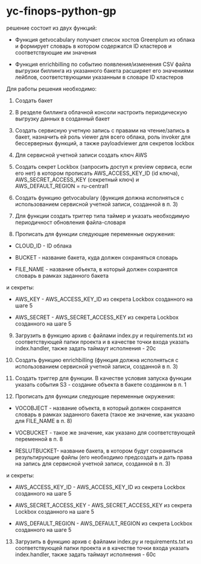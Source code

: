 
# yc-finops-python-gp

  

решение состоит из двух функций:

- Функция getvocabulary получает список хостов Greenplum из облака и формирует словарь в котором содержатся ID кластеров и соответствующие им значения

- Функция enrichbilling по событию появления/изменения CSV файла выгрузки биллинга из указанного бакета расширяет его значениями лейблов, соответствующими указанным в словаре ID кластеров

  

Для работы решения необходимо:

  

1. Создать бакет

2. В резделе биллинга облачной консоли настроить периодическую выгрузку данных в созданный бакет

3. Создать сервисную учетную запись с правами на чтение/запись в бакет, назначить ей роль viewer для всего облака, роль invoker для бессерверных функций, a также payloadviewer для секретов lockbox

4. Для сервисной учетной записи создать ключ AWS

5. Создать секрет Lockbox (запросить доступ к preview сервиса, если его нет) в котором прописать AWS\_ACCESS\_KEY\_ID (id ключа), AWS\_SECRET\_ACCESS\_KEY (секретный ключ) и AWS\_DEFAULT\_REGION = ru-central1

6. Создать функцию getvocabulary (функция должна исполняться с использованием сервисной учетной записи, созданной в п. 3)

7. Для функции создать триггер типа таймер и указать необходимую периодичност обновления файла-словаря

8. Прописать для функции следующие переменные окружения:

- CLOUD\_ID - ID облака

- BUCKET - название бакета, куда должен сохраняться словарь

- FILE\_NAME - название объекта, в который должен сохранятся словарь в рамках заданного бакета

и секреты:

- AWS\_KEY - AWS\_ACCESS\_KEY\_ID из секрета Lockbox созданного на шаге 5

- AWS\_SECRET - AWS\_SECRET\_ACCESS\_KEY из секрета Lockbox созданного на шаге 5

9. Загрузить в функцию архив с файлами index.py и requirements.txt из соответствующей папки проекта и в качестве точки входа указать index.handler, также задать таймаут исполнения - 20с

10. Создать функцию enrichbilling (функция должна исполняться с использованием сервисной учетной записи, созданной в п. 3)

11. Создать триггер для функции. В качестве условия запуска функции указать события S3 - создание объекта в бакете созданном в п. 1

12. Прописать для функции следующие переменные окружения:

- VOCOBJECT - название объекта, в который должен сохранятся словарь в рамках заданного бакета (такое же значение, как указано для FILE\_NAME в п. 8)

- VOCBUCKET - такое же значение, как указано для соответствующей переменной в п. 8

- RESLUTBUCKET- название бакета, в котором будут сохраняться результирующие файлы (его необходимо предсоздать и дать права на запись для сервисной учетной записи, созданной в п. 3)

и секреты:

- AWS\_ACCESS\_KEY\_ID - AWS\_ACCESS\_KEY\_ID из секрета Lockbox созданного на шаге 5

- AWS\_SECRET\_ACCESS\_KEY - AWS\_SECRET\_ACCESS\_KEY из секрета Lockbox созданного на шаге 5

- AWS\_DEFAULT\_REGION - AWS_DEFAULT_REGION из секрета Lockbox созданного на шаге 5

13. Загрузить в функцию архив с файлами index.py и requirements.txt из соответствующей папки проекта и в качестве точки входа указать index.handler, также задать таймаут исполнения - 60с
